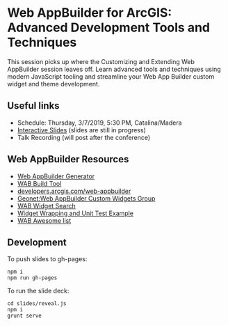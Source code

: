 # Web AppBuilder for ArcGIS: Advanced Development Tools and Techniques

This session picks up where the Customizing and Extending Web AppBuilder session leaves off. Learn advanced tools and techniques using modern JavaScript tooling and streamline your Web App Builder custom widget and theme development.


## Useful links
 * Schedule: Thursday, 3/7/2019, 5:30 PM, Catalina/Madera
 * [Interactive Slides](https://gavinr.github.io/web-appbuilder-tools-techniques-dev-summit-2019/index.html) (slides are still in progress)
 * Talk Recording (will post after the conference)

## Web AppBuilder Resources
 * [Web AppBuilder Generator](https://github.com/Esri/generator-esri-appbuilder-js)
 * [WAB Build Tool](https://www.github.com/gbochenek/esri-wab-build)
 * [developers.arcgis.com/web-appbuilder](https://developers.arcgis.com/web-appbuilder/)
 * [Geonet:Web AppBuilder Custom Widgets Group](https://geonet.esri.com/groups/web-app-builder-custom-widgets)
 * [WAB Widget Search](http://gavinr.github.io/wab-widget-search)
 * [Widget Wrapping and Unit Test Example](https://github.com/gbochenek/wab-test-example)
 * [WAB Awesome list](https://hhkaos.github.io/awesome-arcgis/arcgis/products/web-appbuilder/)

## Development

To push slides to gh-pages:

```
npm i
npm run gh-pages
```

To run the slide deck:

```
cd slides/reveal.js
npm i
grunt serve
```

